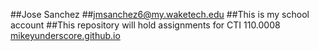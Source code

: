 ##Jose Sanchez
##jmsanchez6@my.waketech.edu
##This is my school account
##This repository will hold assignments for CTI 110.0008
[mikeyunderscore.github.io](mikeyunderscore.github.io)
